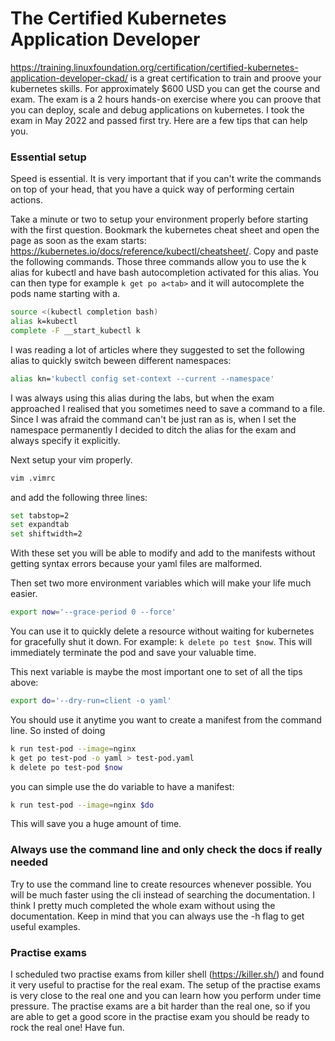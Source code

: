 # The Certified Kubernetes Application Developer

https://training.linuxfoundation.org/certification/certified-kubernetes-application-developer-ckad/ is a great certification to train and proove your kubernetes skills. For approximately $600 USD you can get the course and exam. The exam is a 2 hours hands-on exercise where you can proove that you can deploy, scale and debug applications on kubernetes. I took the exam in May 2022 and passed first try. Here are a few tips that can help you.

### Essential setup

Speed is essential. It is very important that if you can't write the commands on top of your head, that you have a quick way of performing certain actions.

Take a minute or two to setup your environment properly before starting with the first question. Bookmark the kubernetes cheat sheet and open the page as soon as the exam starts: https://kubernetes.io/docs/reference/kubectl/cheatsheet/. Copy and paste the following commands. Those three commands allow you to use the k alias for kubectl and have bash autocompletion activated for this alias. You can then type for example `k get po a<tab>` and it will autocomplete the pods name starting with a.

```bash
source <(kubectl completion bash)
alias k=kubectl
complete -F __start_kubectl k
```
I was reading a lot of articles where they suggested to set the following alias to quickly switch beween different namespaces:

```bash
alias kn='kubectl config set-context --current --namespace'
```

I was always using this alias during the labs, but when the exam approached I realised that you sometimes need to save a command to a file. Since I was afraid the command can't be just ran as is, when I set the namespace permanently I decided to ditch the alias for the exam and always specify it explicitly.

Next setup your vim properly.

```bash
vim .vimrc
```
and add the following three lines:

```bash
set tabstop=2
set expandtab
set shiftwidth=2
```
With these set you will be able to modify and add to the manifests without getting syntax errors because your yaml files are malformed.

Then set two more environment variables which will make your life much easier.

```bash
export now='--grace-period 0 --force'
```
You can use it to quickly delete a resource without waiting for kubernetes for gracefully shut it down. For example: `k delete po test $now`. This will immediately terminate the pod and save your valuable time.

This next variable is maybe the most important one to set of all the tips above:

```bash
export do='--dry-run=client -o yaml'
```
You should use it anytime you want to create a manifest from the command line. So insted of doing

```bash
k run test-pod --image=nginx
k get po test-pod -o yaml > test-pod.yaml
k delete po test-pod $now
```
you can simple use the do variable to have a manifest:

```bash
k run test-pod --image=nginx $do
```

This will save you a huge amount of time.

### Always use the command line and only check the docs if really needed

Try to use the command line to create resources whenever possible. You will be much faster using the cli instead of searching the documentation. I think I pretty much completed the whole exam without using the documentation. Keep in mind that you can always use the -h flag to get useful examples.

### Practise exams

I scheduled two practise exams from killer shell (https://killer.sh/) and found it very useful to practise for the real exam. The setup of the practise exams is very close to the real one and you can learn how you perform under time pressure. The practise exams are a bit harder than the real one, so if you are able to get a good score in the practise exam you should be ready to rock the real one! Have fun.




